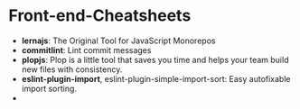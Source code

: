 # Front-end-Cheatsheets

* **lernajs**:
        The Original Tool for JavaScript Monorepos
* **commitlint**:
        Lint commit messages
* **plopjs**:
        Plop is a little tool that saves you time and helps your team build new files with consistency.
* **eslint-plugin-import**, eslint-plugin-simple-import-sort:
        Easy autofixable import sorting.
* 
